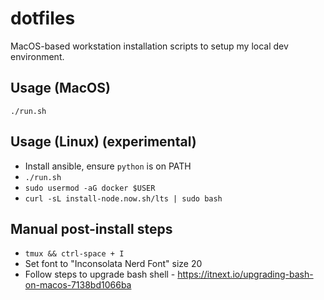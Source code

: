 # dotfiles

MacOS-based workstation installation scripts to setup my local dev environment.

## Usage (MacOS)

`./run.sh`

## Usage (Linux) (experimental)

* Install ansible, ensure `python` is on PATH
* `./run.sh`
* `sudo usermod -aG docker $USER`
* `curl -sL install-node.now.sh/lts | sudo bash`

## Manual post-install steps

* `tmux && ctrl-space + I`
* Set font to "Inconsolata Nerd Font" size 20
* Follow steps to upgrade bash shell - https://itnext.io/upgrading-bash-on-macos-7138bd1066ba

